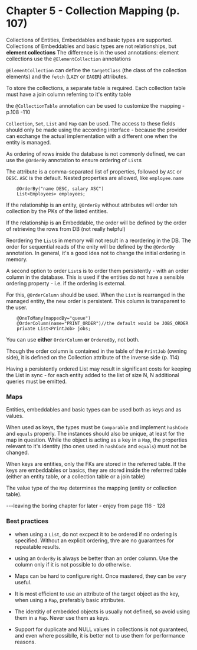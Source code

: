 # Chapter 5 - Collection Mapping (p. 107)

Collections of Entities, Embeddables and basic types are supported.
Collections of Embeddables and basic types are not relationships, but **element collections**
The difference is in the used annotations: element collections use the `@ElementCollection` annotations

`@ElementCollection` can define the `targetClass` (the class of the collection elements) and the `fetch` (`LAZY` or `EAGER`) attributes.

To store the collections, a separate table is required. Each collection table must have a join column referring to it's entity table

the `@CollectionTable` annotation can be used to customize the mapping - p.108 -110

`Collection`, `Set`, `List` and `Map` can be used. The access to these fields should only be made using the according interface - because the provider can exchange the actual implementation with a different one when the entity is managed.

As ordering of rows inside the database is not commonly defined, we can use the `@OrderBy` annotation to ensure ordering of `List`s

The attribute is a comma-separated list of properties, followed by `ASC` or `DESC`. `ASC` is the default. Nested properties are allowed, like `employee.name`

```
    @OrderBy("name DESC, salary ASC")
    List<Employees> employees;
```

If the relationship is an entity, `@OrderBy` without attributes will order teh collection by the PKs of the listed entities.

If the relationship is an Embeddable, the order will be defined by the order of retrieving the rows from DB (not really helpful)

Reordering the `List`s in memory will not result in a reordering in the DB. The order for sequential reads of the enity will be defined by the `@OrderBy` annotation. In general, it's a good idea not to change the initial ordering in memory.

A second option to order `List`s is to order them persistently - with an order column in the database. This is used if the entities do not have a sensible ordering property - i.e. if the ordering is external.

For this, `@OrderColumn` should be used. When the `List` is rearranged in the managed entity, the new order is persistent. This column is transparent to the user.

```
    @OneToMany(mappedBy="queue")
    @OrderColumn(name="PRINT_ORDER")//the default would be JOBS_ORDER
    private List<PrintJob> jobs;
```

You can use **either** `OrderColumn` **or** `OrderedBy`, not both.

Though the order column is contained in the table of the `PrintJob` (owning side), it is defined on the Collection attribute of the inverse side (p. 114)

Having a persistently ordered List may result in significant costs for keeping the List in sync - for each entity added to the list of size N, N additional queries must be emitted.

### Maps

Entities, embeddables and basic types can be used both as keys and as values.

When used as keys, the types must be `Comparable` and implement `hashCode` and `equals` properly. The instances should also be unique, at least for the map in question. While the object is acting as a key in a `Map`, the properties relevant to it's identity (tho ones used in `hashCode` and `equals`) must not be changed. 

When keys are entities, only the FKs are stored in the referred table. If the keys are embeddables or basics, they are stored inside the referrred table (either an entity table, or a collection table or a join table) 

The value type of the `Map` determines the mapping (entity or collection table).

---leaving the boring chapter for later - enjoy from page 116 - 128

### Best practices

* when using a `List`, do not excpect it to be ordered if no ordering is specified. Without an explicit ordering, thre are no guarantees for repeatable results.

* using an `OrderBy` is always be better than an order column. Use the column only if it is not possible to do otherwise.

* Maps can be hard to configure right. Once mastered, they can be very useful.

* It is most efficient to use an attribute of the target object as the key, when using a `Map`, preferably basic attributes.

* The identitiy of embedded objects is usually not defined, so avoid using them in a `Map`. Never use them as keys.

* Support for duplicate and NULL values in collections is not guaranteed, and even where possiblle, it is better not to use them for performance reasons. 




